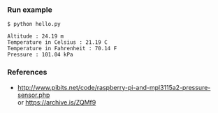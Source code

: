 
### Run example
```
$ python hello.py

Altitude : 24.19 m
Temperature in Celsius : 21.19 C
Temperature in Fahrenheit : 70.14 F
Pressure : 101.04 kPa
```


### References
* http://www.pibits.net/code/raspberry-pi-and-mpl3115a2-pressure-sensor.php
<br/> or https://archive.is/ZQMf9
